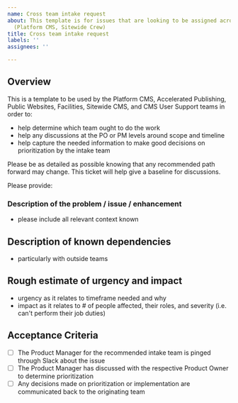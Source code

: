 ```yaml
---
name: Cross team intake request
about: This template is for issues that are looking to be assigned across teams internally
  (Platform CMS, Sitewide Crew)
title: Cross team intake request
labels: ''
assignees: ''

---
```


## Overview
This is a template to be used by the Platform CMS, Accelerated Publishing, Public Websites, Facilities, Sitewide CMS, and CMS User Support teams in order to:
- help determine which team ought to do the work
- help any discussions at the PO or PM levels around scope and timeline
- help capture the needed information to make good decisions on prioritization by the intake team

Please be as detailed as possible knowing that any recommended path forward may change. This ticket will help give a baseline for discussions.

Please provide:

### Description of the problem / issue / enhancement
* please include all relevant context known

## Description of known dependencies
* particularly with outside teams

## Rough estimate of urgency and impact
* urgency as it relates to timeframe needed and why
* impact as it relates to # of people affected, their roles, and severity (i.e. can't perform their job duties)

## Acceptance Criteria
- [ ] The Product Manager for the recommended intake team is pinged through Slack about the issue
- [ ] The Product Manager has discussed with the respective Product Owner to determine prioritization
- [ ] Any decisions made on prioritization or implementation are communicated back to the originating team
